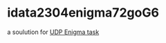 # idata2304enigma72goG6

a soulution for [UDP Enigma task](https://github.com/ntnu-datakomm/enigma-72)